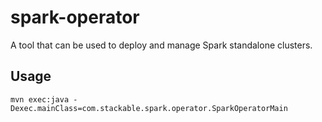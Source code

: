 # spark-operator
A tool that can be used to deploy and manage Spark standalone clusters.

## Usage

    mvn exec:java -Dexec.mainClass=com.stackable.spark.operator.SparkOperatorMain

